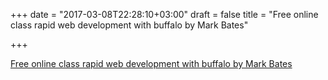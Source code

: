 +++
date = "2017-03-08T22:28:10+03:00"
draft = false
title = "Free online class rapid web development with buffalo by Mark Bates"

+++

<p><a href="https://blog.gobuffalo.io/free-online-class-rapid-web-development-w-buffalo-a9a150937857">Free online class rapid web development with buffalo by Mark Bates</a></p>
